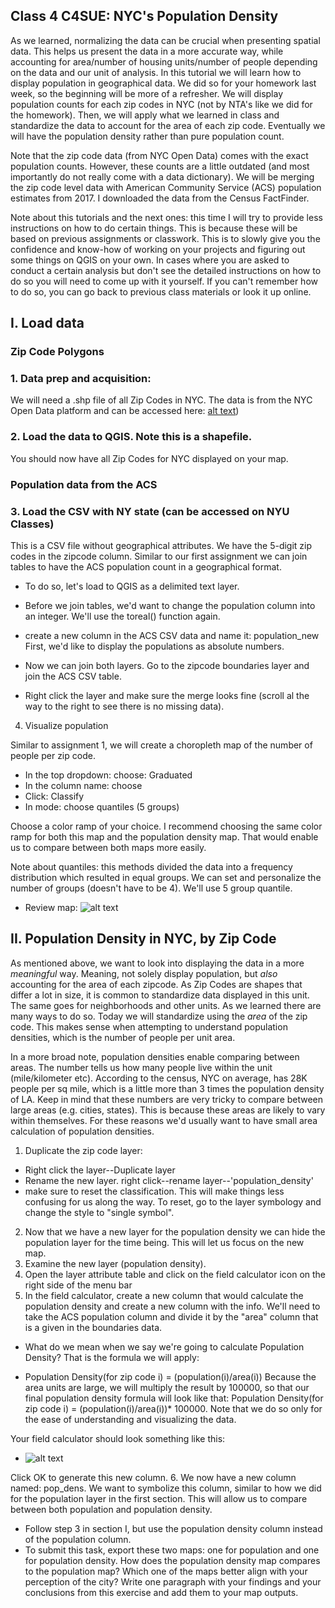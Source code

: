 ## Class 4 C4SUE: NYC's Population Density
As we learned, normalizing the data can be crucial when presenting spatial data. This helps us present the data in a more accurate way, while accounting for area/number of housing units/number of people depending on the data and our unit of analysis. In this tutorial we will learn how to display population in geographical data. We did so for your homework last week, so the beginning will be more of a refresher. We will display population counts for each zip codes in NYC (not by NTA's like we did for the homework). Then, we will apply what we learned in class and standardize the data to account for the area of each zip code. Eventually we will have the population density rather than pure population count.

Note that the zip code data (from NYC Open Data) comes with the exact population counts. However, these counts are a little outdated (and most importantly do not really come with a data dictionary). We will be merging the zip code level data with American Community Service (ACS) population estimates from 2017. I downloaded the data from the Census FactFinder.

Note about this tutorials and the next ones: this time I will try to provide less instructions on how to do certain things. This is because these will be based on previous assignments or classwork. This is to slowly give you the confidence and know-how of working on your projects and figuring out some things on QGIS on your own. In cases where you are asked to conduct a certain analysis but don't see the detailed instructions on how to do so you will need to come up with it yourself. If you can't remember how to do so, you can go back to previous class materials or look it up online.

## I. Load data
### Zip Code Polygons
### 1. Data prep and acquisition:
We will need a .shp file of all Zip Codes in NYC. The data is from the NYC Open Data platform and can be accessed here: [alt text](https://data.cityofnewyork.us/Business/Zip-Code-Boundaries/i8iw-xf4u))

### 2. Load the data to QGIS. Note this is a shapefile.

You should now have all Zip Codes for NYC displayed on your map.

### Population data from the ACS

### 3. Load the CSV with NY state (can be accessed on NYU Classes)
This is a CSV file without geographical attributes. We have the 5-digit zip codes in the zipcode column. Similar to our first assignment we can join tables to have the ACS population count in a geographical format.

* To do so, let's load to QGIS as a delimited text layer.

* Before we join tables, we'd want to change the population column into an integer. We'll use the toreal() function again.

* create a new column in the ACS CSV data and name it: population_new
First, we'd like to display the populations as absolute numbers.

* Now we can join both layers. Go to the zipcode boundaries layer and join the ACS CSV table.

* Right click the layer and make sure the merge looks fine (scroll al the way to the right to see there is no missing data).

4. Visualize population

Similar to assignment 1, we will create a choropleth map of the number of people per zip code.


* In the top dropdown: choose: Graduated
* In the column name: choose <your merged population column>
* Click: Classify
* In mode: choose quantiles (5 groups)

Choose a color ramp of your choice. I recommend choosing the same color ramp for both this map and the population density map. That would enable us to compare between both maps more easily.  

Note about quantiles: this methods divided the data into a frequency distribution which resulted in equal groups. We can set and personalize the number of groups (doesn't have to be 4). We'll use 5 group quantile.

* Review map: ![alt text](https://github.com/avigailvantu/c4sue/blob/master/tutorials/Class%204/1pop_density/population_new.png)

## II. Population Density in NYC, by Zip Code

As mentioned above, we want to look into displaying the data in a more *meaningful* way. Meaning, not solely display population, but *also* accounting for the area of each zipcode. As Zip Codes are shapes that differ a lot in size, it is common to standardize data displayed in this unit. The same goes for neighborhoods and other units. As we learned there are many ways to do so. Today we will standardize using the *area* of the zip code. This makes sense when attempting to understand population densities, which is the number of people per unit area.

In a more broad note, population densities enable comparing between areas. The number tells us how many people live within the unit (mile/kilometer etc). According to the census, NYC on average, has 28K people per sq mile, which is a little more than 3 times the population density of LA. Keep in mind that these numbers are very tricky to compare between large areas (e.g. cities, states). This is because these areas are likely to vary within themselves. For these reasons we'd usually want to have small area calculation of population densities.     

1. Duplicate the zip code layer:
* Right click the layer--Duplicate layer
* Rename the new layer. right click--rename layer--'population_density'
* make sure to reset the classification. This will make things less confusing for us along the way. To reset, go to the layer symbology and change the style to "single symbol".  
2. Now that we have a new layer for the population density we can hide the population layer for the time being. This will let us focus on the new map.
3. Examine the new layer (population density).
4. Open the layer attribute table and click on the field calculator icon on the right side of the menu bar
5. In the field calculator, create a new column that would calculate the population density and create a new column with the info.
We'll need to take the ACS population column and divide it by the "area" column that is a given in the boundaries data.
* What do we mean when we say we're going to calculate Population Density? That is the formula we will apply:
 - Population Density(for zip code i) = (population(i)/area(i))
Because the area units are large, we will multiply the result by 100000, so that our final population density formula will look like that: Population Density(for zip code i) = (population(i)/area(i))* 100000. Note that we do so only for the ease of understanding and visualizing the data.

Your field calculator should look something like this:

* ![alt text](https://github.com/avigailvantu/c4sue/blob/master/tutorials/Class%204/1pop_density/field_calc.png)

Click OK to generate this new column.
6. We now have a new column named: pop_dens. We want to symbolize this column, similar to how we did for the population layer in the first section. This will allow us to compare between both population and population density.
* Follow step 3 in section I, but use the population density column instead of the population column.
* To submit this task, export these two maps: one for population and one for population density.
How does the population density map compares to the population map? Which one of the maps  better align with your perception of the city?
Write one paragraph with your findings and your conclusions from this exercise and add them to your map outputs.
